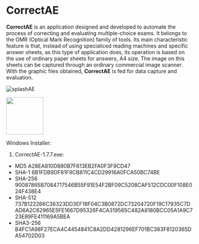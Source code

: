 # CorrectAE
**CorrectAE** is an application designed and developed to automate the process of correcting and evaluating multiple-choice exams.
It belongs to the OMR (Optical Mark Recognition) family of tools. Its main characteristic feature is that, instead of using specialiced 
reading machines and specific answer sheets, as this type of application does, its operation is based on the use of ordinary paper sheets 
for answers, A4 size. The image on this sheets can be captured through an ordinary commercial image scanner. With the graphic files obtained,
__CorrectAE__ is fed for data capture and evaluation.


![splashAE](https://github.com/user-attachments/assets/9c43a8e9-d2e9-4448-98d1-3d3d5aa0161f)

<img align="center" width="100" src="https://github.com/user-attachments/assets/9c43a8e9-d2e9-4448-98d1-3d3d5aa0161f">


Windows Installer: 
1. CorrectAE-1.7.7.exe: 
  -	MD5  	   A28EA810D880B7F613EB2FA0F3F9CD47
  - SHA-1    6B1FDB9DF81F9CB811C4CD29916A0FCA50BC74BE
  -	SHA-256	 90087865B7084717546B55F91E54F2BF09C5208CAF512CDC00F108E024F438E4
  -	SHA-512	 737B122266C36323DD3EF18F04C3B0872DC73204720F19C17935C7DAD6A2C62965E5FE1667D95326F4CA319565C482A8180BCC05A1A9C723E89FE411169A5BEA
  -	SHA3-256 B4FC1A98F27ECA4C4454841C8A2DD4281296EF701BC383F8120365DA54702D03

